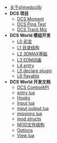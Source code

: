 * [关于shinedoclib](/)
* **DCS 项目**
  * [DCS Moment](doc/DCS_项目/DCS_Moment.md)
  * [DCS Ping Test](doc/DCS_项目/DCS_Ping_Test.md)
  * [DCS Track Miz](doc/DCS_项目/DCS_Track_Miz.md)
* **DCS World 模组开发**
  * [L0 前言](doc/DCS_World_模组开发/L0_前言.md)
  * [L1 目录结构](doc/DCS_World_模组开发/L1_目录结构.md)
  * [L2 3DMAX基础](doc/DCS_World_模组开发/L2_3DMAX基础.md)
  * [L3 EDM动画](doc/DCS_World_模组开发/L3_EDM动画.md)
  * [L4 entry](doc/DCS_World_模组开发/L4_entry.md)
  * [L5 declare plugin](doc/DCS_World_模组开发/L5_declare_plugin.md)
  * [L6 flayable](doc/DCS_World_模组开发/L6_flayable.md)
* **DCS World 开发文档**
  * [DCS ControlAPI](doc/DCS_World_开发文档/DCS_ControlAPI.md)
  * [entry lua](doc/DCS_World_开发文档/entry_lua.md)
  * [Hooks](doc/DCS_World_开发文档/Hooks.md)
  * [Input lua](doc/DCS_World_开发文档/Input_lua.md)
  * [input output lua](doc/DCS_World_开发文档/input_output_lua.md)
  * [missions lua](doc/DCS_World_开发文档/missions_lua.md)
  * [mod structs](doc/DCS_World_开发文档/mod_structs.md)
  * [MOD文件结构](doc/DCS_World_开发文档/MOD文件结构.md)
  * [Options](doc/DCS_World_开发文档/Options.md)
  * [View lua](doc/DCS_World_开发文档/View_lua.md)
